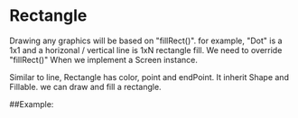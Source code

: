 # Rectangle

Drawing any graphics will be based on "fillRect()". for example, "Dot" is a 1x1 and a horizonal / vertical line is 1xN rectangle fill. We need to override "fillRect()" When we implement a Screen instance.

Similar to line, Rectangle has color, point and endPoint.
It inherit Shape and Fillable. we can draw and fill a rectangle.

##Example:
```cpp
```
